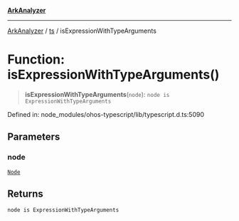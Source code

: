 [**ArkAnalyzer**](../../../../README.md)

***

[ArkAnalyzer](../../../../globals.md) / [ts](../README.md) / isExpressionWithTypeArguments

# Function: isExpressionWithTypeArguments()

> **isExpressionWithTypeArguments**(`node`): `node is ExpressionWithTypeArguments`

Defined in: node\_modules/ohos-typescript/lib/typescript.d.ts:5090

## Parameters

### node

[`Node`](../interfaces/Node.md)

## Returns

`node is ExpressionWithTypeArguments`
